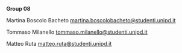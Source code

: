 **Group 08**


Martina Boscolo Bacheto martina.boscolobacheto@studenti.unipd.it 


Tommaso Milanello tommaso.milanello@studenti.unipd.it 


Matteo Ruta matteo.ruta@studenti.unipd.it 
